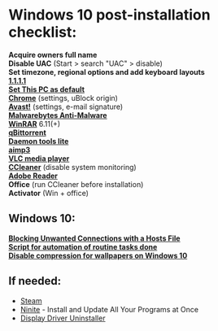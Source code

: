 # Windows 10 post-installation checklist:  
**Acquire owners full name**  
**Disable UAC** (Start > search "UAC" > disable)  
**Set timezone, regional options and add keyboard layouts**  
**[1.1.1.1]**  
**[Set This PC as default]**  
**[Chrome]** (settings, uBlock origin)  
**[Avast!]** (settings, e-mail signature)  
**[Malwarebytes Anti-Malware]**  
**[WinRAR]** 6.11(+)  
**[qBittorrent]**  
**[Daemon tools lite]**  
**[aimp3]**  
**[VLC media player ]**  
**[CCleaner]** (disable system monitoring)  
**[Adobe Reader]**  
**Office** (run CCleaner before installation)  
**Activator** (Win + office)  

## Windows 10:
**[Blocking Unwanted Connections with a Hosts File]**  
**[Script for automation of routine tasks done ]**  
**[Disable compression for wallpapers on Windows 10]**  


## If needed:
* [Steam]
* [Ninite] - Install and Update All Your Programs at Once 
* [Display Driver Uninstaller]

[Avast!]: <https://www.avast.com/en-eu/index>
[1.1.1.1]: <https://1.1.1.1/dns/>
[Set This PC as default]: <https://www.howtogeek.com/720084/how-to-make-file-explorer-open-to-this-pc-instead-of-quick-access/>
[Chrome]: <https://www.google.com/chrome/>
[Malwarebytes Anti-Malware]: <https://www.malwarebytes.com/mwb-download/>
[WinRAR]: <https://www.rarlab.com/download.htm>
[Daemon tools lite]: <http://www.disk-tools.com/download/daemon>
[aimp3]: <http://www.aimp.ru/>
[CCleaner]: <https://www.ccleaner.com/ccleaner/download/standard>
[Adobe Reader]: <https://get.adobe.com/reader/>
[block ads]: <http://winaero.com/blog/how-to-disable-ads-in-skype-updated-for-recent-versions/>
[Script that removes unnecessary updates for Win 7/8.1]: <https://gist.github.com/xvitaly/eafa75ed2cb79b3bd4e9>
[Blocking Unwanted Connections with a Hosts File]: <http://winhelp2002.mvps.org/hosts.htm>
[Script for automation of routine tasks done]:<https://github.com/Disassembler0/Win10-Initial-Setup-Script>
[Ninite]:<https://ninite.com/>
[Steam]:<https://store.steampowered.com/>
[VLC media player ]:<https://www.videolan.org/vlc/index.html>
[qBittorrent]:<https://www.qbittorrent.org/download.php>
[Disable compression for wallpapers on Windows 10]:<https://www.windowscentral.com/how-disable-image-compression-desktop-wallpapers-windows-10>
[Display Driver Uninstaller]: <https://www.guru3d.com/files-details/display-driver-uninstaller-download.html>
